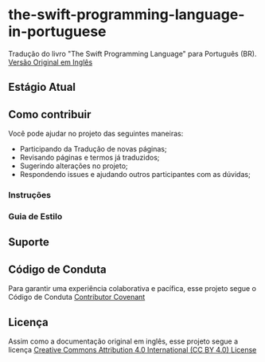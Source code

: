 # the-swift-programming-language-in-portuguese

Tradução do livro "The Swift Programming Language" para Português (BR).
[Versão Original em Inglês](https://docs.swift.org/swift-book/) 

## Estágio Atual

## Como contribuir
Você pode ajudar no projeto das seguintes maneiras: 
- Participando da Tradução de novas páginas;
- Revisando páginas e termos já traduzidos; 
- Sugerindo alterações no projeto; 
- Respondendo issues e ajudando outros participantes com as dúvidas; 

### Instruções

### Guia de Estilo 

## Suporte 

## Código de Conduta 
Para garantir uma experiência colaborativa e pacífica, esse projeto segue o Código de Conduta [Contributor Covenant](https://www.contributor-covenant.org/version/1/4/code-of-conduct)

## Licença 
Assim como a documentação original em inglês, esse projeto segue a licença [Creative Commons Attribution 4.0 International (CC BY 4.0) License](https://creativecommons.org/licenses/by/4.0/) 
